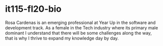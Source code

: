 # it115-fl20-bio
Rosa Cardenas is an emerging professional at Year Up in the software and development track.
As a female in the Tech industry where its primary male dominant I understand that there will be some challenges along the way, that is why I thrive to expand my knowledge day by day.  


